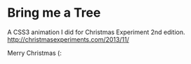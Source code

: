 Bring me a Tree
=========

A CSS3 animation I did for Christmas Experiment 2nd edition.
http://christmasexperiments.com/2013/11/

Merry Christmas (:
